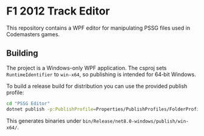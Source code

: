 # F1 2012 Track Editor

This repository contains a WPF editor for manipulating PSSG files used in Codemasters games.

## Building

The project is a Windows-only WPF application. The csproj sets `RuntimeIdentifier` to `win-x64`, so publishing is intended for 64‑bit Windows.

To build a release build for distribution you can use the provided publish profile:

```bash
cd "PSSG Editor"
dotnet publish -p:PublishProfile=Properties/PublishProfiles/FolderProfile.pubxml
```

This generates binaries under `bin/Release/net8.0-windows/publish/win-x64/`.
